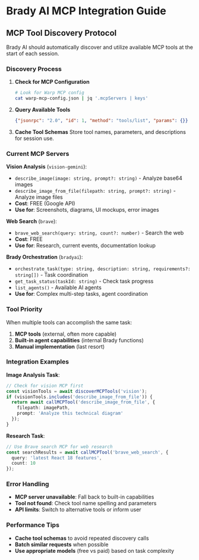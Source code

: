# Brady AI MCP Integration Guide

## MCP Tool Discovery Protocol

Brady AI should automatically discover and utilize available MCP tools at the start of each session.

### Discovery Process

1. **Check for MCP Configuration**
   ```bash
   # Look for Warp MCP config
   cat warp-mcp-config.json | jq '.mcpServers | keys'
   ```

2. **Query Available Tools**
   ```json
   {"jsonrpc": "2.0", "id": 1, "method": "tools/list", "params": {}}
   ```

3. **Cache Tool Schemas**
   Store tool names, parameters, and descriptions for session use.

### Current MCP Servers

**Vision Analysis** (`vision-gemini`):
- `describe_image(image: string, prompt?: string)` - Analyze base64 images
- `describe_image_from_file(filepath: string, prompt?: string)` - Analyze image files
- **Cost**: FREE (Google API)
- **Use for**: Screenshots, diagrams, UI mockups, error images

**Web Search** (`brave`):
- `brave_web_search(query: string, count?: number)` - Search the web
- **Cost**: FREE
- **Use for**: Research, current events, documentation lookup

**Brady Orchestration** (`bradyai`):
- `orchestrate_task(type: string, description: string, requirements?: string[])` - Task coordination
- `get_task_status(taskId: string)` - Check task progress
- `list_agents()` - Available AI agents
- **Use for**: Complex multi-step tasks, agent coordination

### Tool Priority

When multiple tools can accomplish the same task:

1. **MCP tools** (external, often more capable)
2. **Built-in agent capabilities** (internal Brady functions)
3. **Manual implementation** (last resort)

### Integration Examples

**Image Analysis Task**:
```typescript
// Check for vision MCP first
const visionTools = await discoverMCPTools('vision');
if (visionTools.includes('describe_image_from_file')) {
  return await callMCPTool('describe_image_from_file', {
    filepath: imagePath,
    prompt: 'Analyze this technical diagram'
  });
}
```

**Research Task**:
```typescript
// Use Brave search MCP for web research
const searchResults = await callMCPTool('brave_web_search', {
  query: 'latest React 18 features',
  count: 10
});
```

### Error Handling

- **MCP server unavailable**: Fall back to built-in capabilities
- **Tool not found**: Check tool name spelling and parameters
- **API limits**: Switch to alternative tools or inform user

### Performance Tips

- **Cache tool schemas** to avoid repeated discovery calls
- **Batch similar requests** when possible
- **Use appropriate models** (free vs paid) based on task complexity
